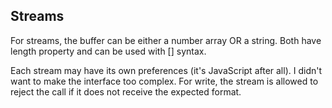## Streams

For streams, the buffer can be either a number array OR a string.
Both have length property and can be used with [] syntax.

Each stream may have its own preferences (it's JavaScript after all).
I didn't want to make the interface too complex.
For write, the stream is allowed to reject the call if it does not receive the expected format.
